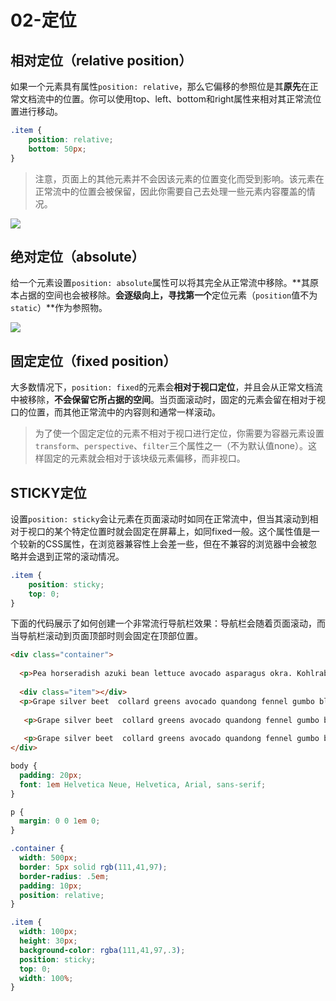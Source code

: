 # 02-定位

## 相对定位（relative position）

如果一个元素具有属性`position: relative`，那么它偏移的参照位是其**原先**在正常文档流中的位置。你可以使用top、left、bottom和right属性来相对其正常流位置进行移动。

```css
.item {
    position: relative;
    bottom: 50px;
}
```

> 注意，页面上的其他元素并不会因该元素的位置变化而受到影响。该元素在正常流中的位置会被保留，因此你需要自己去处理一些元素内容覆盖的情况。

![](/home/yeoman/文档/archieves/image/2018-12-13_21-12.png)

## 绝对定位（absolute）

给一个元素设置`position: absolute`属性可以将其完全从正常流中移除。**其原本占据的空间也会被移除。**会逐级向上，寻找第一个**定位元素（`position`值不为`static`）**作为参照物。

![](/home/yeoman/文档/archieves/image/2018-12-13_21-20.png)

## 固定定位（fixed position）

大多数情况下，`position: fixed`的元素会**相对于视口定位**，并且会从正常文档流中被移除，**不会保留它所占据的空间**。当页面滚动时，固定的元素会留在相对于视口的位置，而其他正常流中的内容则和通常一样滚动。

> 为了使一个固定定位的元素不相对于视口进行定位，你需要为容器元素设置`transform`、`perspective`、`filter`三个属性之一（不为默认值none）。这样固定的元素就会相对于该块级元素偏移，而非视口。



## STICKY定位

设置`position: sticky`会让元素在页面滚动时如同在正常流中，但当其滚动到相对于视口的某个特定位置时就会固定在屏幕上，如同fixed一般。这个属性值是一个较新的CSS属性，在浏览器兼容性上会差一些，但在不兼容的浏览器中会被忽略并会退到正常的滚动情况。

```css
.item {
    position: sticky;
    top: 0;
}
```

下面的代码展示了如何创建一个非常流行导航栏效果：导航栏会随着页面滚动，而当导航栏滚动到页面顶部时则会固定在顶部位置。

```html
<div class="container">
  
  <p>Pea horseradish azuki bean lettuce avocado asparagus okra. Kohlrabi radish okra azuki bean corn fava bean mustard tigernut jícama green bean celtuce. </p>
  
  <div class="item"></div>
  <p>Grape silver beet  collard greens avocado quandong fennel gumbo black-eyed pea watercress potato tigernut corn groundnut. Chickweed okra pea winter purslane coriander yarrow sweet pepper radish garlic brussels sprout groundnut summer purslane earthnut pea tomato spring onion azuki bean gourd. Gumbo kakadu plum komatsuna black-eyed pea green bean zucchini gourd winter purslane silver beet rock melon radish asparagus spinach.</p>
  
   <p>Grape silver beet  collard greens avocado quandong fennel gumbo black-eyed pea watercress potato tigernut corn groundnut. Chickweed okra pea winter purslane coriander yarrow sweet pepper radish garlic brussels sprout groundnut summer purslane earthnut pea tomato spring onion azuki bean gourd. Gumbo kakadu plum komatsuna black-eyed pea green bean zucchini gourd winter purslane silver beet rock melon radish asparagus spinach.</p>
  
   <p>Grape silver beet  collard greens avocado quandong fennel gumbo black-eyed pea watercress potato tigernut corn groundnut. Chickweed okra pea winter purslane coriander yarrow sweet pepper radish garlic brussels sprout groundnut summer purslane earthnut pea tomato spring onion azuki bean gourd. Gumbo kakadu plum komatsuna black-eyed pea green bean zucchini gourd winter purslane silver beet rock melon radish asparagus spinach.</p>
</div>
```

```css
body {
  padding: 20px;
  font: 1em Helvetica Neue, Helvetica, Arial, sans-serif;
}

p {
  margin: 0 0 1em 0;
}

.container {
  width: 500px;
  border: 5px solid rgb(111,41,97);
  border-radius: .5em;
  padding: 10px;
  position: relative;
}

.item {
  width: 100px;
  height: 30px;
  background-color: rgba(111,41,97,.3);
  position: sticky;
  top: 0;
  width: 100%;
}
```

